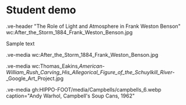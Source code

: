 # Student demo

.ve-header "The Role of Light and Atmosphere in Frank Weston Benson" wc:After_the_Storm_1884_Frank_Weston_Benson.jpg 

Sample text

.ve-media wc:After_the_Storm_1884_Frank_Weston_Benson.jpg


.ve-media wc:Thomas_Eakins,_American_-_William_Rush_Carving_His_Allegorical_Figure_of_the_Schuylkill_River_-_Google_Art_Project.jpg 

.ve-media gh:HIPPO-FOOT/media/Campbells/campbells_6.webp caption="Andy Warhol, Campbell's Soup Cans, 1962"
















